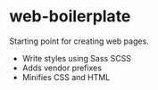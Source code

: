 # web-boilerplate

Starting point for creating web pages.

- Write styles using Sass SCSS
- Adds vendor prefixes
- Minifies CSS and HTML
